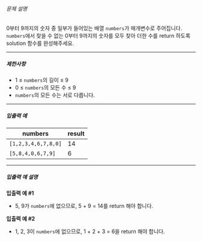 <div class="guide-section-description">
      <h6 class="guide-section-title">문제 설명</h6>
      <div class="markdown solarized-dark"><p>0부터 9까지의 숫자 중 일부가 들어있는 배열 <code>numbers</code>가 매개변수로 주어집니다. <code>numbers</code>에서 찾을 수 없는 0부터 9까지의 숫자를 모두 찾아 더한 수를 return 하도록 solution 함수를 완성해주세요.</p>

<hr>

<h5>제한사항</h5>

<ul>
<li>1 ≤ <code>numbers</code>의 길이 ≤ 9</li>
<li>0 ≤ <code>numbers</code>의 모든 수 ≤ 9</li>
<li><code>numbers</code>의 모든 수는 서로 다릅니다.</li>
</ul>

<hr>

<h5>입출력 예</h5>
<table class="table">
        <thead><tr>
<th>numbers</th>
<th>result</th>
</tr>
</thead>
        <tbody><tr>
<td><code>[1,2,3,4,6,7,8,0]</code></td>
<td>14</td>
</tr>
<tr>
<td><code>[5,8,4,0,6,7,9]</code></td>
<td>6</td>
</tr>
</tbody>
      </table>
<hr>

<h5>입출력 예 설명</h5>

<p><strong>입출력 예 #1</strong></p>

<ul>
<li>5, 9가 <code>numbers</code>에 없으므로, 5 + 9 = 14를 return 해야 합니다.</li>
</ul>

<p><strong>입출력 예 #2</strong></p>

<ul>
<li>1, 2, 3이 <code>numbers</code>에 없으므로, 1 + 2 + 3 = 6을 return 해야 합니다.</li>
</ul>
</div>
    </div>